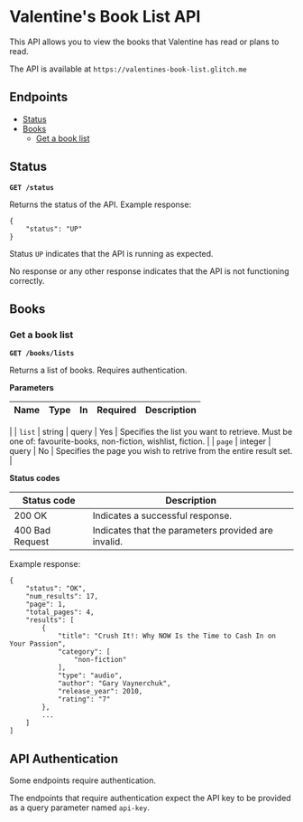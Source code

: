 # Valentine's Book List API

This API allows you to view the books that Valentine has read or plans to read.

The API is available at `https://valentines-book-list.glitch.me`

## Endpoints

- [Status](#Status)
- [Books](#Books)
  - [Get a book list](#Get-a-book-list)


## Status

**`GET /status`**

Returns the status of the API. Example response:

```
{
    "status": "UP"
}
```

Status `UP` indicates that the API is running as expected.

No response or any other response indicates that the API is not functioning correctly.

## Books

### Get a book list

**`GET /books/lists`**

Returns a list of books. Requires authentication. 

**Parameters**

| Name        | Type    | In    | Required | Description                                                                                                                                          |
| ----------- | ------- | ----- | -------- | ----------------------------------------------------------------------------------------------------------- |
|
| `list`      | string  | query | Yes      | Specifies the list you want to retrieve. Must be one of: favourite-books, non-fiction, wishlist, fiction.   |
| `page`      | integer | query | No       | Specifies the page you wish to retrive from the entire result set.                                          |

**Status codes**

| Status code | Description |
|-----------------|-----------------------------------------------------|
| 200 OK          | Indicates a successful response. |
| 400 Bad Request | Indicates that the parameters provided are invalid. |

Example response:

```
{
    "status": "OK",
    "num_results": 17,
    "page": 1,
    "total_pages": 4,
    "results": [
        {
            "title": "Crush It!: Why NOW Is the Time to Cash In on Your Passion",
            "category": [
                "non-fiction"
            ],
            "type": "audio",
            "author": "Gary Vaynerchuk",
            "release_year": 2010,
            "rating": "7"
        },
        ...
    ]
]
```


## API Authentication

Some endpoints require authentication. 

The endpoints that require authentication expect the API key to be provided as a query parameter named `api-key`.
